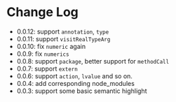 # Change Log

- 0.0.12: support `annotation`, `type`
- 0.0.11: support `visitRealTypeArg`
- 0.0.10: fix `numeric` again
- 0.0.9: fix `numerics`
- 0.0.8: support `package`, better support for `methodCall`
- 0.0.7: support `extern`
- 0.0.6: support `action`, `lvalue` and so on.
- 0.0.4: add corresponding node_modules
- 0.0.3: support some basic semantic highlight